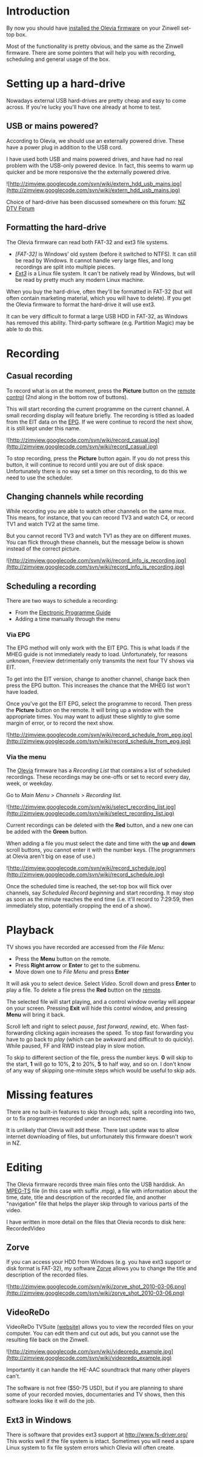# Introduction #

By now you should have [installed the Olevia firmware](InstallingOleviaFirmwareOnZinwellSetTopBox.md) on your Zinwell set-top box.

Most of the functionality is pretty obvious, and the same as the Zinwell firmware. There are some pointers that will help you with recording, scheduling and general usage of the box.

# Setting up a hard-drive #

Nowadays external USB hard-drives are pretty cheap and easy to come across. If you're lucky you'll have one already at home to test.

## USB or mains powered? ##
According to Olevia, we should use an externally powered drive. These have a power plug in addition to the USB cord.

I have used both USB and mains powered drives, and have had no real problem with the USB-only powered device. In fact, this seems to warm up quicker and be more responsive the the externally powered drive.

![http://zimview.googlecode.com/svn/wiki/extern_hdd_usb_mains.jpg](http://zimview.googlecode.com/svn/wiki/extern_hdd_usb_mains.jpg)

Choice of hard-drive has been discussed somewhere on this forum: [NZ DTV Forum](http://www.nzdtv.com/forum/showthread.php?t=304)

## Formatting the hard-drive ##
The Olevia firmware can read both FAT-32 and ext3 file systems.

  * _[FAT-32]_ is Windows' old system (before it switched to NTFS). It can still be read by Windows. It cannot handle very large files, and long recordings are split into multiple pieces.
  * _[Ext3](Ext3.md)_ is a Linux file system. It can't be natively read by Windows, but will be read by pretty much any modern Linux machine.

When you buy the hard-drive, often they'll be formatted in FAT-32 (but will often contain marketing material, which you will have to delete). If you get the Olevia firmware to format the hard-drive it will use ext3.

It can be very difficult to format a large USB HDD in FAT-32, as Windows has removed this ability. Third-party software (e.g. Partition Magic) may be able to do this.

# Recording #

## Casual recording ##
To record what is on at the moment, press the **Picture** button on the [remote control](RemoteControl.md) (2nd along in the bottom row of buttons).

This will start recording the current programme on the current channel. A small recording display will feature briefly. The recording is titled as loaded from the EIT data on the [EPG](ElectronicProgrammeGuide.md). If we were continue to record the next show, it is still kept under this name.

![http://zimview.googlecode.com/svn/wiki/record_casual.jpg](http://zimview.googlecode.com/svn/wiki/record_casual.jpg)

To stop recording, press the **Picture** button again. If you do not press this button, it will continue to record until you are out of disk space. Unfortunately there is no way set a timer on this recording, to do this we need to use the scheduler.

## Changing channels while recording ##
While recording you are able to watch other channels on the same mux. This means, for instance, that you can record TV3 and watch C4, or record TV1 and watch TV2 at the same time.

But you cannot record TV3 and watch TV1 as they are on different muxes. You can flick through these channels, but the message below is shown instead of the correct picture.

![http://zimview.googlecode.com/svn/wiki/record_info_is_recording.jpg](http://zimview.googlecode.com/svn/wiki/record_info_is_recording.jpg)

## Scheduling a recording ##
There are two ways to schedule a recording:
  * From the [Electronic Programme Guide](ElectronicProgrammeGuide.md)
  * Adding a time manually through the menu

### Via EPG ###
The EPG method will only work with the EIT EPG. This is what loads if the MHEG guide is not immediately ready to load. Unfortunately, for reasons unknown, Freeview detrimentally only transmits the next four TV shows via EIT.

To get into the EIT version, change to another channel, change back then press the EPG button. This increases the chance that the MHEG list won't have loaded.

Once you've got the EIT EPG, select the programme to record. Then press the **Picture** button on the remote. It will bring up a window with the appropriate times. You may want to adjust these slightly to give some margin of error, or to record the next show.

![http://zimview.googlecode.com/svn/wiki/record_schedule_from_epg.jpg](http://zimview.googlecode.com/svn/wiki/record_schedule_from_epg.jpg)

### Via the menu ###
The [Olevia](Olevia.md) firmware has a _Recording List_ that contains a list of scheduled recordings. These recordings may be one-offs or set to record every day, week, or weekday.

Go to _Main Menu_ > _Channels_ > _Recording list_.

![http://zimview.googlecode.com/svn/wiki/select_recording_list.jpg](http://zimview.googlecode.com/svn/wiki/select_recording_list.jpg)

Current recordings can be deleted with the **Red** button, and a new one can be added with the **Green** button.

When adding a file you must select the date and time with the **up** and **down** scroll buttons, you cannot enter it with the number keys. (The programmers at Olevia aren't big on ease of use.)

![http://zimview.googlecode.com/svn/wiki/record_schedule.jpg](http://zimview.googlecode.com/svn/wiki/record_schedule.jpg)

Once the scheduled time is reached, the set-top box will flick over channels, say _Scheduled Record beginning_ and start recording. It may stop as soon as the minute reaches the end time (i.e. it'll record to 7:29:59, then immediately stop, potentially cropping the end of a show).

# Playback #
TV shows you have recorded are accessed from the _File Menu_:
  * Press the **Menu** button on the remote.
  * Press **Right arrow** or **Enter** to get to the submenu.
  * Move down one to _File Menu_ and press **Enter**

It will ask you to select device. Select _Video_. Scroll down and press **Enter** to play a file. To delete a file press the **Red** button on the [remote](RemoteControl.md).

The selected file will start playing, and a control window overlay will appear on your screen. Pressing **Exit** will hide this control window, and pressing **Menu** will bring it back.

Scroll left and right to select _pause_, _fast forward_, _rewind_, etc. When fast-forwarding clicking again increases the speed. To stop fast forwarding you have to go back to _play_ (which can be awkward and difficult to do quickly). While paused, FF and RWD instead play in slow motion.

To skip to different section of the file, press the number keys. **0** will skip to the start, **1** will go to 10%, **2** to 20%, **5** to half way, and so on. I don't know of any way of skipping one-minute steps which would be useful to skip ads.

# Missing features #
There are no built-in features to skip through ads, split a recording into two, or to fix programmes recorded under an incorrect name.

It is unlikely that Olevia will add these. There last update was to allow internet downloading of files, but unfortunately this firmware doesn't work in NZ.

# Editing #
The Olevia firmware records three main files onto the USB harddisk. An [MPEG-TS](MpegTransportStream.md) file (in this case with suffix .mpg), a file with information about the time, date, title and description of the recorded file, and another "navigation" file that helps the player skip through to various parts of the video.

I have written in more detail on the files that Olevia records to disk here: RecordedVideo

## Zorve ##
If you can access your HDD from Windows (e.g. you have ext3 support or disk format is FAT-32), my software [Zorve](http://code.google.com/p/zorve/) allows you to change the title and description of the recorded files.

![http://zimview.googlecode.com/svn/wiki/zorve_shot_2010-03-06.png](http://zimview.googlecode.com/svn/wiki/zorve_shot_2010-03-06.png)

## VideoReDo ##
VideoReDo TVSuite [(website)](http://www.videoredo.com/) allows you to view the recorded files on your computer. You can edit them and cut out ads, but you cannot use the resulting file back on the Zinwell.

![http://zimview.googlecode.com/svn/wiki/videoredo_example.jpg](http://zimview.googlecode.com/svn/wiki/videoredo_example.jpg)

Importantly it can handle the HE-AAC soundtrack that many other players can't.

The software is not free ($50-75 USD), but if you are planning to share some of your recorded movies, documentaries and TV shows, then this software looks like it will do the job.

## Ext3 in Windows ##
There is software that provides ext3 support at http://www.fs-driver.org/ This works well if the file system is intact. Sometimes you will need a spare Linux system to fix file system errors which Olevia will often create.